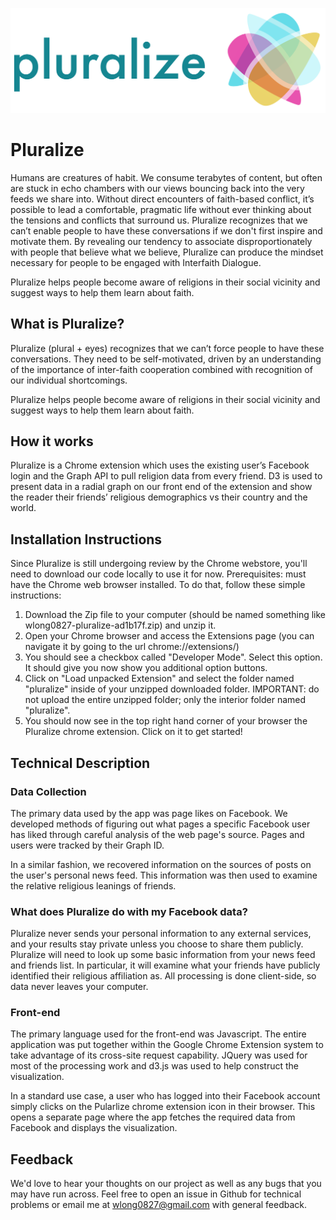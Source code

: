 ![alt text](https://raw.githubusercontent.com/wlong0827/pluralize/master/pluralize/logoPluralize.png)

# Pluralize

Humans are creatures of habit. We consume terabytes of content, but often are stuck in echo chambers with our views bouncing back into the very feeds we share into. Without direct encounters of faith-based conflict, it’s possible to lead a comfortable, pragmatic life without ever thinking about the tensions and conflicts that surround us. Pluralize recognizes that we can’t enable people to have these conversations if we don't first inspire and motivate them. By revealing our tendency to associate disproportionately with people that believe what we believe, Pluralize can produce the mindset necessary for people to be engaged with Interfaith Dialogue.

Pluralize helps people become aware of religions in their social vicinity and suggest ways to help them learn about faith.

## What is Pluralize? 

Pluralize (plural + eyes) recognizes that we can’t force people to have these conversations. They need to be self-motivated, driven by an understanding of the importance of inter-faith cooperation combined with recognition of our individual shortcomings.

Pluralize helps people become aware of religions in their social vicinity and suggest ways to help them learn about faith.

## How it works
Pluralize is a Chrome extension which uses the existing user’s Facebook login and the Graph API to pull religion data from every friend. D3 is used to present data in a radial graph on our front end of the extension and show the reader their friends’ religious demographics vs their country and the world.

## Installation Instructions
Since Pluralize is still undergoing review by the Chrome webstore, you'll need to download our code locally to use it for now. Prerequisites: must have the Chrome web browser installed. To do that, follow these simple instructions:

1. Download the Zip file to your computer (should be named something like wlong0827-pluralize-ad1b17f.zip) and unzip it.
2. Open your Chrome browser and access the Extensions page (you can navigate it by going to the url chrome://extensions/)
3. You should see a checkbox called "Developer Mode". Select this option. It should give you now show you additional option buttons.
4. Click on "Load unpacked Extension" and select the folder named "pluralize" inside of your unzipped downloaded folder. IMPORTANT: do not upload the entire unzipped folder; only the interior folder named "pluralize".
5. You should now see in the top right hand corner of your browser the Pluralize chrome extension. Click on it to get started!

## Technical Description
### Data Collection
The primary data used by the app was page likes on Facebook. We developed methods of figuring out what pages a specific Facebook user has liked through careful analysis of the web page's source. Pages and users were tracked by their Graph ID. 

In a similar fashion, we recovered information on the sources of posts on the user's personal news feed. This information was then used to examine the relative religious leanings of friends.

### What does Pluralize do with my Facebook data?
Pluralize never sends your personal information to any external services, and your results stay private unless you choose to share them publicly. Pluralize will need to look up some basic information from your news feed and friends list. In particular, it will examine what your friends have publicly identified their religious affiliation as. All processing is done client-side, so data never leaves your computer.


### Front-end
The primary language used for the front-end was Javascript. The entire application was put together within the Google Chrome Extension system to take advantage of its cross-site request capability. JQuery was used for most of the processing work and d3.js was used to help construct the visualization.

In a standard use case, a user who has logged into their Facebook account simply clicks on the Pularlize chrome extension icon in their browser. This opens a separate page where the app fetches the required data from Facebook and displays the visualization.

## Feedback
We'd love to hear your thoughts on our project as well as any bugs that you may have run across. Feel free to open an issue in Github for technical problems or email me at wlong0827@gmail.com with general feedback.




